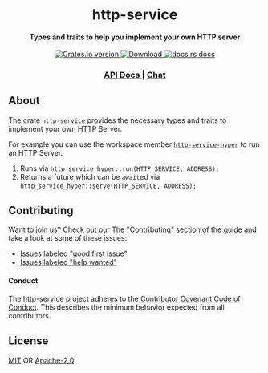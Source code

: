 <h1 align="center">http-service</h1>
<div align="center">
 <strong>
    Types and traits to help you implement your own HTTP server
 </strong>
</div>

<br />

<div align="center">
  <!-- Crates version -->
  <a href="https://crates.io/crates/http-service">
    <img src="https://img.shields.io/crates/v/http-service.svg?style=flat-square"
    alt="Crates.io version" />
  </a>
  <!-- Downloads -->
  <a href="https://crates.io/crates/http-service">
    <img src="https://img.shields.io/crates/d/http-service.svg?style=flat-square"
      alt="Download" />
  </a>
  <!-- docs.rs docs -->
  <a href="https://docs.rs/http-service/">
    <img src="https://img.shields.io/badge/docs-latest-blue.svg?style=flat-square"
      alt="docs.rs docs" />
  </a>
</div>

<div align="center">
  <h3>
    <a href="https://docs.rs/http-service/">
      API Docs
    </a>
    <span> | </span>
    <a href="https://discordapp.com/channels/442252698964721669/474974025454452766">
      Chat
    </a>
  </h3>
</div>

## About

The crate `http-service` provides the necessary types and traits to implement
your own HTTP Server.

For example you can use the workspace member
[`http-service-hyper`](https://crates.io/crates/http-service-hyper) to run an
HTTP Server.

1. Runs via `http_service_hyper::run(HTTP_SERVICE, ADDRESS);`
2. Returns a future which can be `await`ed via
   `http_service_hyper::serve(HTTP_SERVICE, ADDRESS);`

## Contributing

Want to join us? Check out our [The "Contributing" section of the
guide][contributing] and take a look at some of these issues:

- [Issues labeled "good first issue"][good-first-issue]
- [Issues labeled "help wanted"][help-wanted]

#### Conduct

The http-service project adheres to the [Contributor Covenant Code of
Conduct](https://github.com/http-rs/.github/blob/master/CODE_OF_CONDUCT.md).
This describes the minimum behavior expected from all contributors.

## License

[MIT](./LICENSE-MIT) OR [Apache-2.0](./LICENSE-APACHE)

[contributing]: https://github.com/http-rs/.github/blob/master/CONTRIBUTING.md
[good-first-issue]: https://github.com/http-rs/http-service/labels/good%20first%20issue
[help-wanted]: https://github.com/http-rs/http-service/labels/help%20wanted
